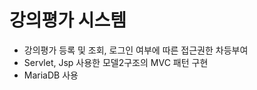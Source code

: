 # 강의평가 시스템  
- 강의평가 등록 및 조회, 로그인 여부에 따른 접근권한 차등부여  
- Servlet, Jsp 사용한 모델2구조의 MVC 패턴 구현  
- MariaDB 사용
